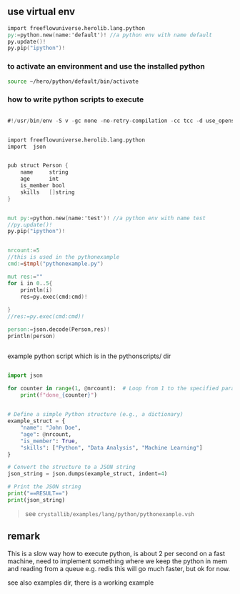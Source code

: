 
## use virtual env

```v
import freeflowuniverse.herolib.lang.python
py:=python.new(name:'default')! //a python env with name default
py.update()!
py.pip("ipython")!

```

### to activate an environment and use the installed python

```bash
source ~/hero/python/default/bin/activate
```


### how to write python scripts to execute

```v

#!/usr/bin/env -S v -gc none -no-retry-compilation -cc tcc -d use_openssl -enable-globals run


import freeflowuniverse.herolib.lang.python
import  json


pub struct Person {
    name     string
    age      int
    is_member bool
    skills   []string
}


mut py:=python.new(name:'test')! //a python env with name test
//py.update()!
py.pip("ipython")!


nrcount:=5
//this is used in the pythonexample
cmd:=$tmpl("pythonexample.py")

mut res:=""
for i in 0..5{
	println(i)
	res=py.exec(cmd:cmd)!
    
}
//res:=py.exec(cmd:cmd)!

person:=json.decode(Person,res)!
println(person)



```

example python script which is in the pythonscripts/ dir

```py

import json

for counter in range(1, @nrcount):  # Loop from 1 to the specified param
	print(f"done_{counter}")
 

# Define a simple Python structure (e.g., a dictionary)
example_struct = {
    "name": "John Doe",
    "age": @nrcount,
    "is_member": True,
    "skills": ["Python", "Data Analysis", "Machine Learning"]
}

# Convert the structure to a JSON string
json_string = json.dumps(example_struct, indent=4)

# Print the JSON string
print("==RESULT==")
print(json_string)
```

> see `crystallib/examples/lang/python/pythonexample.vsh`


## remark

This is a slow way how to execute python, is about 2 per second on a fast machine, need to implement something where we keep the python in mem and reading from a queue e.g. redis this will go much faster, but ok for now.

see also examples dir, there is a working example


